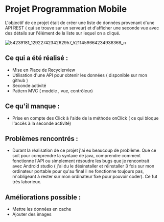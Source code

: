 # Projet Programmation Mobile 

L'objectif de ce projet était de créer une liste de données provenant d'une API REST ( qui se trouve sur un serveur) 
et d'afficher une seconde vue avec des détails sur l'élément de la liste sur lequel on a cliqué.

![54239181_1292274234262957_5211459664234938368_n](https://user-images.githubusercontent.com/46956233/55028033-04617600-5007-11e9-87d0-284542a684dc.png)

## Ce qui a été réalisé : 
- Mise en Place de Recyclerview
- Utilisation d'une API pour obtenir les données ( disponible sur mon github )
- Seconde activité
- Pattern MVC ( modèle , vue, contrôleur)

## Ce qu'il manque :
- Prise en compte des Click à l'aide de la méthode onClick ( ce qui bloque l'accès à la seconde activité)

## Problèmes rencontrés :
- Durant la réalisation de ce projet j'ai eu beaucoup de problème. 
Que ce soit pour comprendre la syntaxe de java, comprendre comment fonctionne l'API ou simplement résoudre les bugs que je rencontrait avec
Android studio ( j'ai du le désinstaller et réinstaller 3 fois sur mon ordinateur portable pour qu'au final il ne fonctionne toujours pas, 
m'obligeant à rester sur mon ordinateur fixe pour pouvoir coder). Ce fut très laborieux.

## Améliorations possible : 
- Mettre les données en cache
- Ajouter des images 
